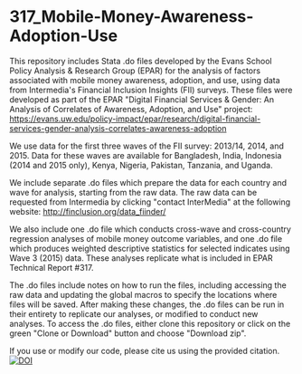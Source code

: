 # 317_Mobile-Money-Awareness-Adoption-Use

This repository includes Stata .do files developed by the Evans School Policy Analysis & Research Group (EPAR) for the analysis of factors associated with mobile money awareness, adoption, and use, using data from Intermedia's Financial Inclusion Insights (FII) surveys. These files were developed as part of the EPAR "Digital Financial Services & Gender: An Analysis of Correlates of Awareness, Adoption, and Use" project: https://evans.uw.edu/policy-impact/epar/research/digital-financial-services-gender-analysis-correlates-awareness-adoption

We use data for the first three waves of the FII survey: 2013/14, 2014, and 2015. Data for these waves are available for Bangladesh, India, Indonesia (2014 and 2015 only), Kenya, Nigeria, Pakistan, Tanzania, and Uganda.

We include separate .do files which prepare the data for each country and wave for analysis, starting from the raw data. The raw data can be requested from Intermedia by clicking "contact InterMedia" at the following website: http://finclusion.org/data_fiinder/

We also include one .do file which conducts cross-wave and cross-country regression analyses of mobile money outcome variables, and one .do file which produces weighted descriptive statistics for selected indicates using Wave 3 (2015) data. These analyses replicate what is included in EPAR Technical Report #317.

The .do files include notes on how to run the files, including accessing the raw data and updating the global macros to specify the locations where files will be saved. After making these changes, the .do files can be run in their entirety to replicate our analyses, or modified to conduct new analyses. To access the .do files, either clone this repository or click on the green "Clone or Download" button and choose "Download zip". 

If you use or modify our code, please cite us using the provided citation. [![DOI](https://zenodo.org/badge/113602163.svg)](https://zenodo.org/badge/latestdoi/113602163)
